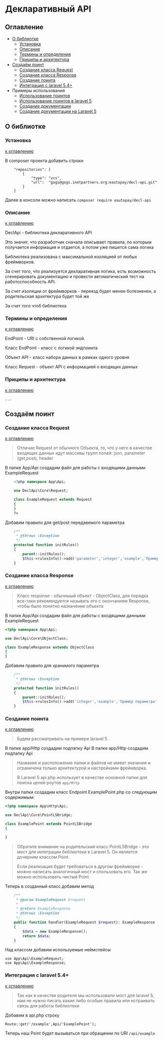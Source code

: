 # Декларативный API

## Оглавление
* [О библиотке](#о-библиотке)
    * [Установка](#установка)
    * [Описание](#описание)
    * [Термины и определения](#термины-и-определения)
    * [Приципы и архитектура](#приципы-и-архитектура)
* [Создаём поинт](#создаем-поинт)
    * [Создание класса Request](#создание-класса-request)
    * [Создание класса Response](#создание-класса-response)
    * [Создание поинта](#создание-поинта)
    * [Интеграция с laravel 5.4+](#интеграция-с-laravel-54)
* Примеры использования
    * [Использование поинтов](./tests/Unit/DeclApi/LogicTest.php)
    * [Использование поинтов в laravel 5](./tests/Unit/DeclApi/LogicTest.php)
    * [Создание документации](./tests/Unit/DeclApiDoc/MakeDocTest.php)
    * [Создание документации на Laravel 5](./tests/Unit/DeclApiDoc/CompleteDocL5Test.php)

## О библиотке
### Установка
[к оглавлению](#оглавление)

В composer проекта добавить строки
```
    "repositories": [
        {
            "type": "vcs",
            "url":  "gogs@gogs.inetpartners.org:eautopay/decl-api.git"
        }
    ]
```

Далее в консоли можно написать
`composer require eautopay/decl-api`

### Описание
[к оглавлению](#оглавление)

DeclApi - библиотека декларативного API

Это значит, что разработчик сначала описывает правила, по которым
получается информация и отдается, а потом уже пишется сама логика

Библиотека реализована с максимальной изоляцией от любых фреймворков.

За счет того, что реализуется декларативная логика, есть возможность
сгенерировать документацию и провести автоматический тест на
работоспособность API.

За счет изоляции от фреймворков - переезд будет менее болезненен,
а родительская архитектура будет той же

За счет того чтоб библиотека

### Термины и определения
[к оглавлению](#оглавление)


EndPoint - URI с собственной логикой.

Класс EndPoint - класс с логикой эндпоинта

Объект API - класс набора данных в рамках одного уровня

Класс Request - объект API с информацией о входящих данных

### Приципы и архитектура
[к оглавлению](#оглавление)

`...`

## Создаём поинт

### Создание класса Request
[к оглавлению](#оглавление)


> Отличие Request от обычного Объекта, то, что у него в качестве входящих
  данных идут массивы групп полей: json, parameter (get,post), header

В папке App/Api создадим файл для работы с входящими данными ExampleRequest

```php
    <?php namespace App\Api;

    use DeclApi\Core\Request;

    class ExampleRequest extends Request
    {
    }
    ?>
```

Добавим правило для get/post передавемого параметра

```php
    /**
     * @throws \Exception
     */
    protected function initRules()
    {
        parent::initRules();
        $this->rulesInfo()->add('parameter','integer','example','Пример поля','Пример описания поля')->setDefault(10)->setAttributes('required');
    }
```

### Создание класса Response
[к оглавлению](#оглавление)


> Класс response - обычныый объект - ObjectClass, для порядка все-таки
рекомендуется называть его с окончанием Response, чтобы было понятно назначение объекта

В папке App/Api создадим файл для работы с входящими данными ExampleRequest

```php
<?php namespace App\Api;

use DeclApi\Core\ObjectClass;

class ExampleResponse extends ObjectClass
{
}
```

Добавим правило для хранимого параметра

```php
    /**
     * @throws \Exception
     */
    protected function initRules()
    {
        parent::initRules();
        $this->rulesInfo()->add('integer','example','Пример параметра','Описание параметра');
    }
 ```


### Создание поинта
[к оглавлению](#оглавление)


> Будем рассматривать на примере laravel 5

В папке app/Http создадим подпапку Api
В папке app/Http создадим подпапку Api
> Название и расположение папки и файлов не имеет значения и ограничена
только архитектурой и настройками фреймворка.
>
> В Laravel 5 api.php использует в качестве основной папки для поиска
целей роутов `app/Http`

Внутри папки создадим класс Endpoint ExamplePoint.php со следующим содержимым:
```php
<?php namespace App\Http\Api;

use DeclApi\Core\PointL5Bridge;

class ExamplePoint extends PointL5Bridge
{

}
```

> Обратите внимание на родительский класс PointL5Bridge - это мост для
интеграции библиотеки в Laravel 5. Он является дочерним классом Point.
>
> Если реализация будет требоваться в другом фреймворке - можно написать
аналогичный мост и спользовать его. Так же можно использовать чистый  Point

Теперь в созданный класс добавим метод
```php
    /**
     * @param ExampleRequest $request
     *
     * @return ExampleResponse
     * @throws \Exception
     */
    public function handler(ExampleRequest $request): ExampleResponse
    {
        $data = new ExampleResponse();
        return $data;
    }
```

Над классом добавим используемые неймспейсы
```
use App\Api\ExampleRequest;
use App\Api\ExampleResponse;
```

### Интеграция с laravel 5.4+
[к оглавлению](#оглавление)


> Так как в качестве родителя мы использовали мост для laravel 5, нам не
нужно писать какие либо особые правила или нстраивать связь для работы библиотеки

Добавим в api.php строку
```
Route::get('/example',Api/'ExamplePoint');
```

Теперь наш Point будет вызываться при обращении по URI `/api/example`